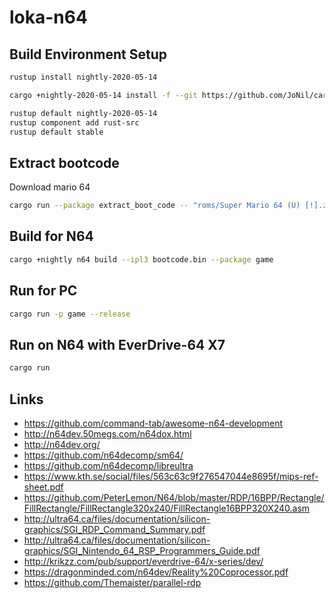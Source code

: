 # loka-n64

## Build Environment Setup

```bash
rustup install nightly-2020-05-14

cargo +nightly-2020-05-14 install -f --git https://github.com/JoNil/cargo-n64 cargo-n64

rustup default nightly-2020-05-14
rustup component add rust-src
rustup default stable
```

## Extract bootcode

Download mario 64

```bash
cargo run --package extract_boot_code -- "roms/Super Mario 64 (U) [!].z64"
```

## Build for N64

```bash
cargo +nightly n64 build --ipl3 bootcode.bin --package game
```

## Run for PC

```bash
cargo run -p game --release
```

## Run on N64 with EverDrive-64 X7

```bash
cargo run
```

## Links

- https://github.com/command-tab/awesome-n64-development
- http://n64dev.50megs.com/n64dox.html
- http://n64dev.org/
- https://github.com/n64decomp/sm64/
- https://github.com/n64decomp/libreultra
- https://www.kth.se/social/files/563c63c9f276547044e8695f/mips-ref-sheet.pdf
- https://github.com/PeterLemon/N64/blob/master/RDP/16BPP/Rectangle/FillRectangle/FillRectangle320x240/FillRectangle16BPP320X240.asm
- http://ultra64.ca/files/documentation/silicon-graphics/SGI_RDP_Command_Summary.pdf
- http://ultra64.ca/files/documentation/silicon-graphics/SGI_Nintendo_64_RSP_Programmers_Guide.pdf
- http://krikzz.com/pub/support/everdrive-64/x-series/dev/
- https://dragonminded.com/n64dev/Reality%20Coprocessor.pdf
- https://github.com/Themaister/parallel-rdp